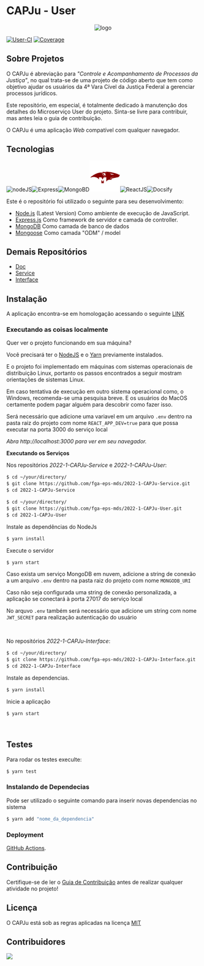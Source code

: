 # CAPJu - User

<div align="center">
  <img src="https://i.imgur.com/0KsqIUe.png" alt="logo">
</div>

[![User-CI](https://github.com/fga-eps-mds/2022-1-CAPJu-User/actions/workflows/CI.yaml/badge.svg)](https://github.com/fga-eps-mds/2022-1-CAPJu-User/actions/workflows/CI.yaml) [![Coverage](https://sonarcloud.io/api/project_badges/measure?project=fga-eps-mds_2022-1-CAPJu-User&metric=coverage)](https://sonarcloud.io/summary/new_code?id=fga-eps-mds_2022-1-CAPJu-User)

## Sobre Projetos

O CAPJu é abreviação para _"Controle e Acompanhamento de Processos da Justiça"_, no qual trata-se de uma projeto de código aberto que tem como objetivo ajudar os usuários da 4ª Vara Cível da Justiça Federal a gerenciar processos jurídicos.

Este repositório, em especial, é totalmente dedicado à manutenção dos detalhes do Microserviço User do projeto. Sinta-se livre para contribuir, mas antes leia o guia de contribuição.

O CAPJu é uma aplicação _Web_ compatível com qualquer navegador.

## Tecnologias

<img src="https://download.logo.wine/logo/Node.js/Node.js-Logo.wine.png" alt="nodeJS" height="80" width="auto"/><img src="https://external-content.duckduckgo.com/iu/?u=https%3A%2F%2Fmiro.medium.com%2Fmax%2F5000%2F1*M1XoId5pZaVJiIDAMDTDiw.png&f=1&nofb=1" alt="Express" height="50" width="100"/><img src="https://logos-download.com/wp-content/uploads/2016/09/MongoDB_logo_Mongo_DB.png" alt="MongoBD" height="auto" width="120"/><img src="https://raw.githubusercontent.com/github/explore/80688e429a7d4ef2fca1e82350fe8e3517d3494d/topics/mongoose/mongoose.png" alt="Mogoose" height="80" width="auto"/><img src="https://external-content.duckduckgo.com/iu/?u=http%3A%2F%2Flogos-download.com%2Fwp-content%2Fuploads%2F2016%2F09%2FReact_logo_logotype_emblem.png&f=1&nofb=1" alt="ReactJS" height="60" width="auto"/><img src="https://avatars.githubusercontent.com/u/40133106?s=200&v=4" alt="Docsify" height="60" width="auto"/>

Este é o repositório foi utilizado o seguinte para seu desenvolvimento:

- [Node.js](https://nodejs.org/en/) (Latest Version) Como ambiente de execução de JavaScript.
- [Express.js](https://expressjs.com/) Como framework de servidor e camada de controller.
- [MongoDB](https://www.mongodb.com/) Como camada de banco de dados
- [Mongoose](https://mongoosejs.com/) Como camada "ODM" / model

## Demais Repositórios

- [Doc](https://github.com/fga-eps-mds/2022-1-CAPJu-Doc)
- [Service](https://github.com/fga-eps-mds/2022-1-CAPJu-Service)
- [Interface](https://github.com/fga-eps-mds/2022-1-CAPJu-Interface)

## Instalação

A aplicação encontra-se em homologação acessando o seguinte [LINK](https://capju.vercel.app/)

### Executando as coisas localmente

Quer ver o projeto funcionando em sua máquina?

Você precisará ter o [NodeJS](https://nodejs.org/en/) e o [Yarn](https://yarnpkg.com/) previamente instalados.

E o projeto foi implementado em máquinas com sistemas operacionais de distribuição Linux, portanto os passos encontrados a seguir mostram orientações de sistemas Linux.

Em caso tentativa de execução em outro sistema operacional como, o Windows, recomenda-se uma pesquisa breve. E os usuários do MacOS certamente podem pagar alguém para descobrir como fazer isso.

Será necessário que adicione uma variavel em um arquivo `.env` dentro na pasta raiz do projeto com nome `REACT_APP_DEV=true` para que possa executar na porta 3000 do serviço local

_Abra http://localhost:3000 para ver em seu navegador._

**Executando os Serviços**

Nos repositórios _2022-1-CAPJu-Service_ e _2022-1-CAPJu-User_:

```bash
$ cd ~/your/directory/
$ git clone https://github.com/fga-eps-mds/2022-1-CAPJu-Service.git
$ cd 2022-1-CAPJu-Service
```

```bash
$ cd ~/your/directory/
$ git clone https://github.com/fga-eps-mds/2022-1-CAPJu-User.git
$ cd 2022-1-CAPJu-User
```

Instale as dependências do NodeJs

```bash
$ yarn install
```

Execute o servidor

```bash
$ yarn start
```

Caso exista um serviço MongoDB em nuvem, adicione a string de conexão a um arquivo `.env` dentro na pasta raiz do projeto com nome `MONGODB_URI`

Caso não seja configurada uma string de conexão personalizada, a aplicação se conectará à porta 27017 do serviço local

No arquvo `.env` também será necessário que adicione um string com nome `JWT_SECRET` para realização autenticação do usuário

<br>

No repositórios _2022-1-CAPJu-Interface_:

```bash
$ cd ~/your/directory/
$ git clone https://github.com/fga-eps-mds/2022-1-CAPJu-Interface.git
$ cd 2022-1-CAPJu-Interface
```

Instale as dependencias.

```bash
$ yarn install
```

Inicie a aplicação

```bash
$ yarn start
```

<br>

## Testes

Para rodar os testes execulte:

```bash
$ yarn test
```

### Instalando de Dependecias

Pode ser utilizado o seguinte comando para inserir novas dependencias no sistema

```bash
$ yarn add "nome_da_dependencia"
```

### Deployment

[GitHub Actions](https://github.com/fga-eps-mds/2022-1-CAPJu-User/actions).

## Contribuição

Certifique-se de ler o [Guia de Contribuição](https://github.com/fga-eps-mds/2022-1-CAPJu-Doc/blob/main/.github/CONTRIBUTING.md) antes de realizar qualquer atividade no projeto!

## Licença

O CAPJu está sob as regras aplicadas na licença [MIT](https://github.com/fga-eps-mds/2022-1-CAPJu-Doc/blob/main/LICENSE)

## Contribuidores

<a href="https://github.com/fga-eps-mds/2022-1-CAPJu-User/graphs/contributors">
  <img src="https://contrib.rocks/image?repo=fga-eps-mds/2022-1-CAPJu-User" />
</a>
